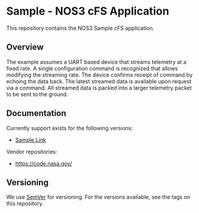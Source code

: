 
# Sample - NOS3 cFS Application

This repository contains the NOS3 Sample cFS application.

## Overview
The example assumes a UART based device that streams telemetry at a fixed rate.
A single configuration command is recognized that allows modifying the streaming rate.
The device confirms receipt of command by echoing the data back.
The latest streamed data is available upon request via a command.
All streamed data is packed into a larger telemetry packet to be sent to the ground.

## Documentation
Currently support exists for the following versions:
* [Sample Link](https://cfs.gsfc.nasa.gov/)

Vendor repositories: 
* https://code.nasa.gov/

## Versioning
We use [SemVer](http://semver.org/) for versioning. For the versions available, see the tags on this repository.
